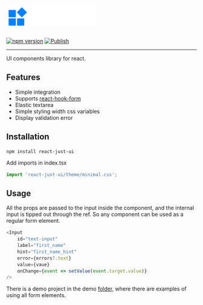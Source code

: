 <h1>
<img alt="React Just UI" src=".storybook/public/images/brand-source.svg" width="240" height="60">
</h1>


[![npm version](https://badge.fury.io/js/react-just-ui.svg)](https://badge.fury.io/js/react-just-ui)
[![Publish](https://github.com/itsib/react-just-ui/actions/workflows/main.yaml/badge.svg?event=push)](https://github.com/itsib/react-just-ui/actions)

---

UI components library for react.

## Features

- Simple integration
- Supports [react-hook-form](https://react-hook-form.com/)
- Elastic textarea
- Simple styling width css variables
- Display validation error

## Installation

```shell
npm install react-just-ui
```

Add imports in index.tsx

```typescript jsx
import 'react-just-ui/theme/minimal.css';
```

## Usage

All the props are passed to the input inside the component, and the internal input is tipped out through the ref. So any component can be used as a regular form element.

```typescript jsx
<Input
    id="text-input"
    label="first_name"
    hint="first_name_hint"
    error={errors?.text}
    value={vaue}
    onChange={event => setValue(event.target.value)}
/>
```

There is a demo project in the demo [folder](./demo), where there are examples of using all form elements.